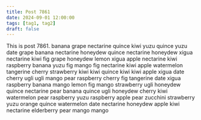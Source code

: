 ```yaml
---
title: Post 7861
date: 2024-09-01 12:00:00
tags: [tag1, tag2]
draft: false
---
```

This is post 7861.
banana
grape
nectarine
quince
kiwi
yuzu
quince
yuzu
date
grape
banana
nectarine
honeydew
quince
nectarine
honeydew
xigua
nectarine
kiwi
fig
grape
honeydew
lemon
xigua
apple
nectarine
kiwi
raspberry
banana
yuzu
fig
mango
fig
nectarine
kiwi
apple
watermelon
tangerine
cherry
strawberry
kiwi
kiwi
quince
kiwi
kiwi
apple
xigua
date
cherry
ugli
ugli
mango
pear
raspberry
cherry
fig
tangerine
date
xigua
raspberry
banana
mango
lemon
fig
mango
strawberry
ugli
honeydew
quince
nectarine
pear
banana
quince
ugli
honeydew
cherry
kiwi
watermelon
pear
raspberry
yuzu
raspberry
apple
pear
zucchini
strawberry
yuzu
orange
quince
watermelon
date
nectarine
honeydew
apple
kiwi
nectarine
elderberry
pear
mango
mango
